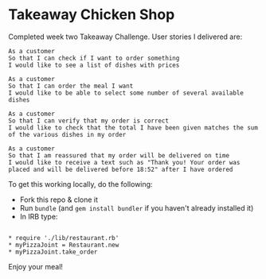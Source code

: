 Takeaway Chicken Shop
=====================

Completed week two Takeaway Challenge. User stories I delivered are:

```
As a customer
So that I can check if I want to order something
I would like to see a list of dishes with prices

As a customer
So that I can order the meal I want
I would like to be able to select some number of several available dishes

As a customer
So that I can verify that my order is correct
I would like to check that the total I have been given matches the sum of the various dishes in my order

As a customer
So that I am reassured that my order will be delivered on time
I would like to receive a text such as "Thank you! Your order was placed and will be delivered before 18:52" after I have ordered
```

To get this working locally, do the following:

* Fork this repo & clone it
* Run `bundle` (and `gem install bundler` if you haven't already installed it)
* In IRB type:

```

* require './lib/restaurant.rb'
* myPizzaJoint = Restaurant.new
* myPizzaJoint.take_order

```

Enjoy your meal!
